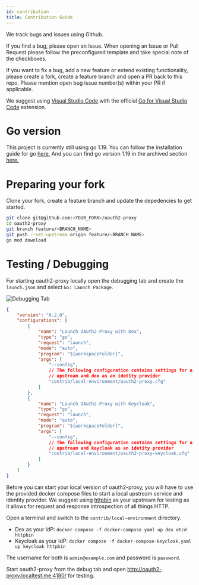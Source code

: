 ```yaml
---
id: contribution
title: Contribution Guide
---
```


We track bugs and issues using Github.

If you find a bug, please open an Issue. When opening an Issue or Pull Request please follow the preconfigured template and take special note of the checkboxes.

If you want to fix a bug, add a new feature or extend existing functionality, please create a fork, create a feature branch and open a PR back to this repo.
Please mention open bug issue number(s) within your PR if applicable.

We suggest using [Visual Studio Code](https://code.visualstudio.com/docs/languages/go) with the official [Go for Visual Studio Code](https://marketplace.visualstudio.com/items?itemName=golang.go) extension.


# Go version

This project is currently still using go 1.19. You can follow the installation guide for go [here.](https://go.dev/doc/install) And you can find go version 1.19 in the archived section [here.](https://go.dev/dl/)

# Preparing your fork
Clone your fork, create a feature branch and update the depedencies to get started.
```bash
git clone git@github.com:<YOUR_FORK>/oauth2-proxy
cd oauth2-proxy
git branch feature/<BRANCH_NAME>
git push --set-upstream origin feature/<BRANCH_NAME>
go mod download
```


# Testing / Debugging
For starting oauth2-proxy locally open the debugging tab and create the `launch.json` and select `Go: Launch Package`.

![Debugging Tab](/img/debug-tab.png)
```json
{
    "version": "0.2.0",
    "configurations": [
        {
            "name": "Launch OAuth2-Proxy with Dex",
            "type": "go",
            "request": "launch",
            "mode": "auto",
            "program": "${workspaceFolder}",
            "args": [
                "--config",
                // The following configuration contains settings for a locally deployed 
                // upstream and dex as an idetity provider
                "contrib/local-environment/oauth2-proxy.cfg"
            ]
        },
        {
            "name": "Launch OAuth2-Proxy with Keycloak",
            "type": "go",
            "request": "launch",
            "mode": "auto",
            "program": "${workspaceFolder}",
            "args": [
                "--config",
                // The following configuration contains settings for a locally deployed 
                // upstream and keycloak as an idetity provider
                "contrib/local-environment/oauth2-proxy-keycloak.cfg"
            ]
        }
    ]
}
```

Before you can start your local version of oauth2-proxy, you will have to use the provided docker compose files to start a local upstream service and identity provider. We suggest using [httpbin](https://hub.docker.com/r/kennethreitz/httpbin) as your upstream for testing as it allows for request and response introspection of all things HTTP.

Open a terminal and switch to the `contrib/local-environment` directory.

- Dex as your IdP: `docker compose -f docker-compose.yaml up dex etcd httpbin`
- Keycloak as your IdP: `docker compose -f docker-compose-keycloak.yaml up keycloak httpbin`

The username for both is `admin@example.com` and password is `password`.

Start oauth2-proxy from the debug tab and open http://oauth2-proxy.localtest.me:4180/ for testing.
